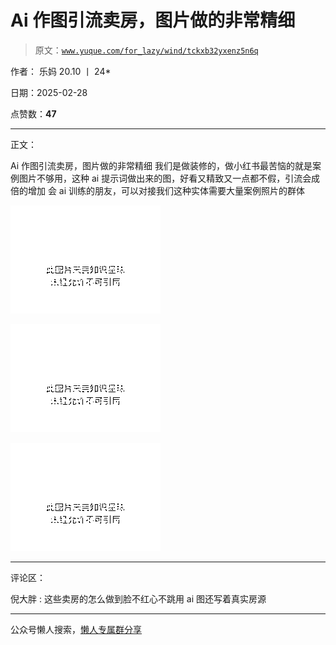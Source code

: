 # Ai 作图引流卖房，图片做的非常精细

> 原文：[`www.yuque.com/for_lazy/wind/tckxb32yxenz5n6q`](https://www.yuque.com/for_lazy/wind/tckxb32yxenz5n6q)

作者： 乐妈 20.10 丨 24*

日期：2025-02-28

点赞数：**47**

* * *

正文：

Ai 作图引流卖房，图片做的非常精细 我们是做装修的，做小红书最苦恼的就是案例图片不够用，这种 ai 提示词做出来的图，好看又精致又一点都不假，引流会成倍的增加
会 ai 训练的朋友，可以对接我们这种实体需要大量案例照片的群体

![](img/a0a1be4909122af7246bef287a53e4be.png "None")

![](img/d2cd7b58715f8628915771484a89c4a9.png "None")

![](img/11884501963c6ef078556e5143b15f4f.png "None")

* * *

评论区：

倪大胖 : 这些卖房的怎么做到脸不红心不跳用 ai 图还写着真实房源

* * *

公众号懒人搜索，[懒人专属群分享](https://lazybook.fun/#/blog/group)